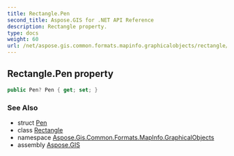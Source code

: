 ```yaml
---
title: Rectangle.Pen
second_title: Aspose.GIS for .NET API Reference
description: Rectangle property. 
type: docs
weight: 60
url: /net/aspose.gis.common.formats.mapinfo.graphicalobjects/rectangle/pen/
---
```

## Rectangle.Pen property

```csharp
public Pen? Pen { get; set; }
```

### See Also

* struct [Pen](../../../aspose.gis.common.formats.mapinfo.styling/pen/)
* class [Rectangle](../)
* namespace [Aspose.Gis.Common.Formats.MapInfo.GraphicalObjects](../../rectangle/)
* assembly [Aspose.GIS](../../../)


